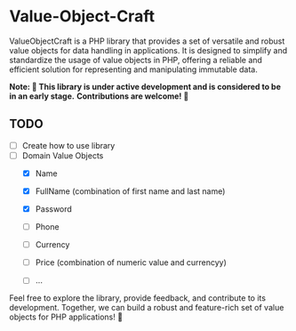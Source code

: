 # Value-Object-Craft
ValueObjectCraft is a PHP library that provides a set of versatile and robust value objects for data handling in applications. It is designed to simplify and standardize the usage of value objects in PHP, offering a reliable and efficient solution for representing and manipulating immutable data.

**Note: 🚧 This library is under active development and is considered to be in an early stage.**
**Contributions are welcome! 🙌**

## TODO

- [ ] Create how to use library
- [ ] Domain Value Objects
    - [X] Name
    - [X] FullName (combination of first name and last name)
    - [X] Password
    - [ ] Phone
    - [ ] Currency
    - [ ] Price (combination of numeric value and currencyy)
    - [ ] ...


Feel free to explore the library, provide feedback, and contribute to its development. Together, we can build a robust and feature-rich set of value objects for PHP applications! 🚀